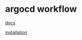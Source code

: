 # argocd workflow

[docs](https://argoproj.github.io/argo-workflows/workflow-concepts/)

[installation](https://argoproj.github.io/argo-workflows/installation/)


## 
```bash

```
